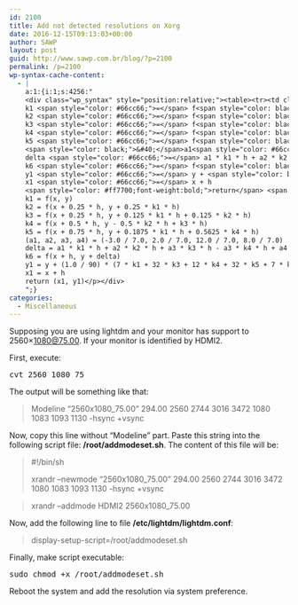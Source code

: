 ```yaml
---
id: 2100
title: Add not detected resolutions on Xorg
date: 2016-12-15T09:13:03+00:00
author: SAWP
layout: post
guid: http://www.sawp.com.br/blog/?p=2100
permalink: /p=2100
wp-syntax-cache-content:
  - |
    a:1:{i:1;s:4256:"
    <div class="wp_syntax" style="position:relative;"><table><tr><td class="code"><pre class="python" style="font-family:monospace;"><span style="color: #ff7700;font-weight:bold;">def</span> butcher<span style="color: black;">&#40;</span>f<span style="color: #66cc66;">,</span> x<span style="color: #66cc66;">,</span> y<span style="color: #66cc66;">,</span> h<span style="color: black;">&#41;</span>:
    k1 <span style="color: #66cc66;">=</span> f<span style="color: black;">&#40;</span>x<span style="color: #66cc66;">,</span> y<span style="color: black;">&#41;</span>
    k2 <span style="color: #66cc66;">=</span> f<span style="color: black;">&#40;</span>x + <span style="color: #ff4500;">0.25</span> * h<span style="color: #66cc66;">,</span> y + <span style="color: #ff4500;">0.25</span> * k1 * h<span style="color: black;">&#41;</span>
    k3 <span style="color: #66cc66;">=</span> f<span style="color: black;">&#40;</span>x + <span style="color: #ff4500;">0.25</span> * h<span style="color: #66cc66;">,</span> y + <span style="color: #ff4500;">0.125</span> * k1 * h + <span style="color: #ff4500;">0.125</span> * k2 * h<span style="color: black;">&#41;</span>
    k4 <span style="color: #66cc66;">=</span> f<span style="color: black;">&#40;</span>x + <span style="color: #ff4500;">0.5</span> * h<span style="color: #66cc66;">,</span> y - <span style="color: #ff4500;">0.5</span> * k2 * h + k3 * h<span style="color: black;">&#41;</span>
    k5 <span style="color: #66cc66;">=</span> f<span style="color: black;">&#40;</span>x + <span style="color: #ff4500;">0.75</span> * h<span style="color: #66cc66;">,</span> y + <span style="color: #ff4500;">0.1875</span> * k1 * h + <span style="color: #ff4500;">0.5625</span> * k4 * h<span style="color: black;">&#41;</span>
    <span style="color: black;">&#40;</span>a1<span style="color: #66cc66;">,</span> a2<span style="color: #66cc66;">,</span> a3<span style="color: #66cc66;">,</span> a4<span style="color: black;">&#41;</span> <span style="color: #66cc66;">=</span> <span style="color: black;">&#40;</span>-<span style="color: #ff4500;">3.0</span> / <span style="color: #ff4500;">7.0</span><span style="color: #66cc66;">,</span> <span style="color: #ff4500;">2.0</span> / <span style="color: #ff4500;">7.0</span><span style="color: #66cc66;">,</span> <span style="color: #ff4500;">12.0</span> / <span style="color: #ff4500;">7.0</span><span style="color: #66cc66;">,</span> <span style="color: #ff4500;">8.0</span> / <span style="color: #ff4500;">7.0</span><span style="color: black;">&#41;</span>
    delta <span style="color: #66cc66;">=</span> a1 * k1 * h + a2 * k2 * h + a3 * k3 * h - a3 * k4 * h + a4 * k5 * h
    k6 <span style="color: #66cc66;">=</span> f<span style="color: black;">&#40;</span>x + h<span style="color: #66cc66;">,</span> y + delta<span style="color: black;">&#41;</span>
    y1 <span style="color: #66cc66;">=</span> y + <span style="color: black;">&#40;</span><span style="color: #ff4500;">1.0</span> / <span style="color: #ff4500;">90</span><span style="color: black;">&#41;</span> * <span style="color: black;">&#40;</span><span style="color: #ff4500;">7</span> * k1 + <span style="color: #ff4500;">32</span> * k3 + <span style="color: #ff4500;">12</span> * k4 + <span style="color: #ff4500;">32</span> * k5 + <span style="color: #ff4500;">7</span> * k6<span style="color: black;">&#41;</span> * h
    x1 <span style="color: #66cc66;">=</span> x + h
    <span style="color: #ff7700;font-weight:bold;">return</span> <span style="color: black;">&#40;</span>x1<span style="color: #66cc66;">,</span> y1<span style="color: black;">&#41;</span></pre></td></tr></table><p class="theCode" style="display:none;">def butcher(f, x, y, h):
    k1 = f(x, y)
    k2 = f(x + 0.25 * h, y + 0.25 * k1 * h)
    k3 = f(x + 0.25 * h, y + 0.125 * k1 * h + 0.125 * k2 * h)
    k4 = f(x + 0.5 * h, y - 0.5 * k2 * h + k3 * h)
    k5 = f(x + 0.75 * h, y + 0.1875 * k1 * h + 0.5625 * k4 * h)
    (a1, a2, a3, a4) = (-3.0 / 7.0, 2.0 / 7.0, 12.0 / 7.0, 8.0 / 7.0)
    delta = a1 * k1 * h + a2 * k2 * h + a3 * k3 * h - a3 * k4 * h + a4 * k5 * h
    k6 = f(x + h, y + delta)
    y1 = y + (1.0 / 90) * (7 * k1 + 32 * k3 + 12 * k4 + 32 * k5 + 7 * k6) * h
    x1 = x + h
    return (x1, y1)</p></div>
    ";}
categories:
  - Miscellaneous
---
```

Supposing you are using lightdm and your monitor has support to 2560&#215;1080@75.00. If your monitor is identified by HDMI2.

First, execute:

<pre>cvt 2560 1080 75</pre>

The output will be something like that:

> Modeline &#8220;2560x1080_75.00&#8221; 294.00 2560 2744 3016 3472 1080 1083 1093 1130 -hsync +vsync

Now, copy this line without &#8220;Modeline&#8221; part. Paste this string into the following script file: **/root/addmodeset.sh**. The content of this file will be:

> #!/bin/sh
> 
> xrandr &#8211;newmode &#8220;2560x1080_75.00&#8221; 294.00 2560 2744 3016 3472 1080 1083 1093 1130 -hsync +vsync
  
> xrandr &#8211;addmode HDMI2 2560x1080_75.00 

Now, add the following line to file **/etc/lightdm/lightdm.conf**:

> display-setup-script=/root/addmodeset.sh 

Finally, make script executable:

<pre>sudo chmod +x /root/addmodeset.sh</pre>

Reboot the system and add the resolution via system preference.
